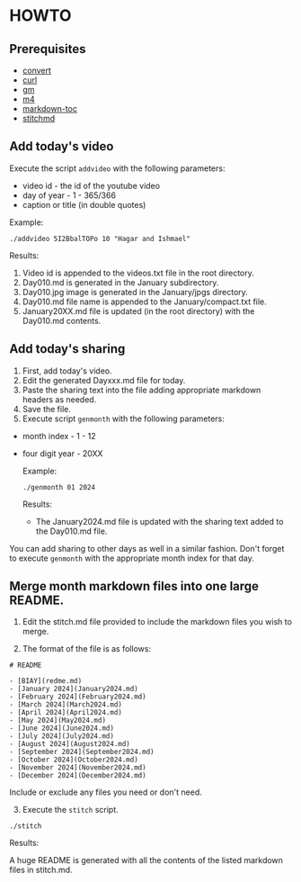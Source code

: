 # HOWTO #

## Prerequisites ##

+ [convert](https://imagemagick.org/index.php)
+ [curl](https://curl.se/)
+ [gm](http://www.graphicsmagick.org/)
+ [m4](https://www.gnu.org/software/m4/)
+ [markdown-toc](https://github.com/jonschlinkert/markdown-toc)
+ [stitchmd](https://github.com/abhinav/stitchmd)

## Add today's video ##

Execute the script `addvideo` with the following parameters:

+ video id - the id of the youtube video
+ day of year - 1 - 365/366
+ caption or title (in double quotes)

Example:

```
./addvideo 5I2BbalTOPo 10 "Hagar and Ishmael"
```

Results:

1) Video id is appended to the videos.txt file in the root directory.
2) Day010.md is generated in the January subdirectory.
3) Day010.jpg image is generated in the January/jpgs directory.
4) Day010.md file name is appended to the January/compact.txt file.
5) January20XX.md file is updated (in the root directory) with the Day010.md contents.

## Add today's sharing ##

1) First, add today's video.
2) Edit the generated Dayxxx.md file for today.
3) Paste the sharing text into the file adding appropriate markdown headers as needed.
4) Save the file.
5) Execute script `genmonth` with the following parameters:
+ month index - 1 - 12
+ four digit year - 20XX

    Example:
    ```
    ./genmonth 01 2024
    ```

    Results:

    - The January2024.md file is updated with the sharing text added to the Day010.md file.

You can add sharing to other days as well in a similar fashion.
Don't forget to execute `genmonth` with the appropriate month index for that day.

## Merge month markdown files into one large README. ##

1) Edit the stitch.md file provided to include the markdown files you wish to merge.

2) The format of the file is as follows:

```
# README

- [BIAY](redme.md)
- [January 2024](January2024.md)
- [February 2024](February2024.md)
- [March 2024](March2024.md)
- [April 2024](April2024.md)
- [May 2024](May2024.md)
- [June 2024](June2024.md)
- [July 2024](July2024.md)
- [August 2024](August2024.md)
- [September 2024](September2024.md)
- [October 2024](October2024.md)
- [November 2024](November2024.md)
- [December 2024](December2024.md)
```

Include or exclude any files you need or don't need.

3) Execute the `stitch` script.

```
./stitch
```

Results:

A huge README is generated with all the contents of the listed markdown files in stitch.md.
